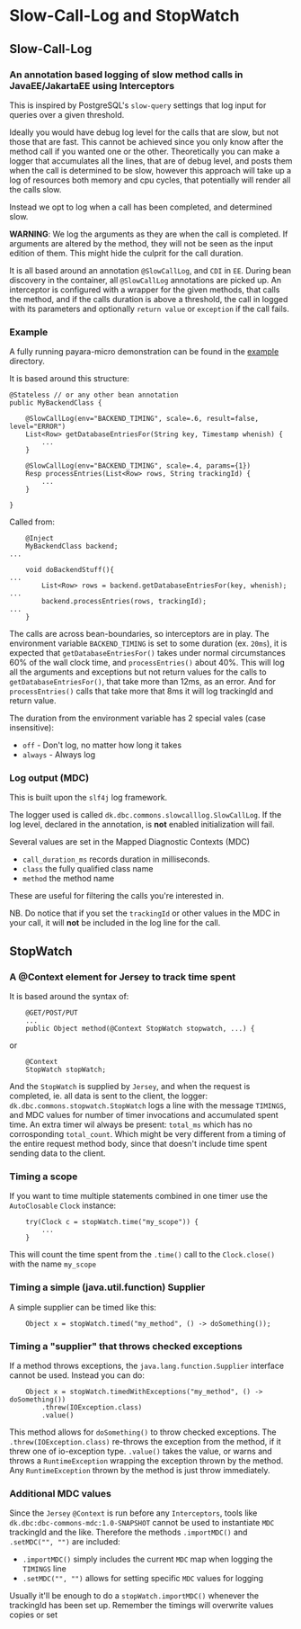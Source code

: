 # Slow-Call-Log and StopWatch

## Slow-Call-Log

### An annotation based logging of slow method calls in JavaEE/JakartaEE using Interceptors

This is inspired by PostgreSQL's `slow-query` settings that log input for queries over a given threshold.

Ideally you would have debug log level for the calls that are slow, but not those that are fast. This cannot be achieved since you only know after the method call if you wanted one or the other. Theoretically you can make a logger that accumulates all the lines, that are of debug level, and posts them when the call is determined to be slow, however this approach will take up a log of resources both memory and cpu cycles, that potentially will render all the calls slow.

Instead we opt to log when a call has been completed, and determined slow.

__WARNING__: We log the arguments as they are when the call is completed. If arguments are altered by the method, they will not be seen as the input edition of them. This might hide the culprit for the call duration.

It is all based around an annotation `@SlowCallLog`, and `CDI` in `EE`. During bean discovery in the container, all `@SlowCallLog` annotations are picked up. An interceptor is configured with a wrapper for the given methods, that calls the method, and if the calls duration is above a threshold, the call in logged with its parameters and optionally `return value` or `exception` if the call fails.

### Example

A fully running payara-micro demonstration can be found in the [example](example) directory.

It is based around this structure:

```
@Stateless // or any other bean annotation
public MyBackendClass {

    @SlowCallLog(env="BACKEND_TIMING", scale=.6, result=false, level="ERROR")
    List<Row> getDatabaseEntriesFor(String key, Timestamp whenish) {
        ...
    }

    @SlowCallLog(env="BACKEND_TIMING", scale=.4, params={1})
    Resp processEntries(List<Row> rows, String trackingId) {
        ...
    }

}
```

Called from:

```
    @Inject
    MyBackendClass backend;
...

    void doBackendStuff(){
...
        List<Row> rows = backend.getDatabaseEntriesFor(key, whenish);
...
        backend.processEntries(rows, trackingId);
...
    }

```

The calls are across bean-boundaries, so interceptors are in play. The environment variable `BACKEND_TIMING` is set to some duration (ex. `20ms`), it is expected that `getDatabaseEntriesFor()` takes under normal circumstances 60% of the wall clock time, and `processEntries()` about 40%.
This will log all the arguments and exceptions but not return values for the calls to `getDatabaseEntriesFor()`, that take more than 12ms, as an error.
And for `processEntries()` calls that take more that 8ms it will log trackingId and return value.

The duration from the environment variable has 2 special vales (case insensitive):

 * `off` - Don't log, no matter how long it takes
 * `always` - Always log

### Log output (MDC)

This is built upon the `slf4j` log framework.

The logger used is called `dk.dbc.commons.slowcalllog.SlowCallLog`. If the log level, declared in the annotation, is __not__ enabled initialization will fail.

Several values are set in the Mapped Diagnostic Contexts (MDC)

 * `call_duration_ms` records duration in milliseconds.
 * `class` the fully qualified class name
 * `method` the method name

These are useful for filtering the calls you're interested in.

NB. Do notice that if you set the `trackingId` or other values in the MDC in your call, it will __not__ be included in the log line for the call.

## StopWatch

### A @Context element for Jersey to track time spent

It is based around the syntax of:

```
    @GET/POST/PUT
    ...
    public Object method(@Context StopWatch stopwatch, ...) {

```
or
```
    @Context
    StopWatch stopWatch;
```

And the `StopWatch` is supplied by `Jersey`, and when the request is completed, ie. all data is sent to the client, the logger: `dk.dbc.commons.stopwatch.StopWatch` logs a line with the message `TIMINGS`, and MDC values for number of timer invocations and accumulated spent time.
An extra timer wil always be present: `total_ms` which has no corrosponding `total_count`. Which might be very different from a timing of the entire request method body, since that doesn't include time spent sending data to the client.


### Timing a scope

If you want to time multiple statements combined in one timer use the `AutoClosable` `Clock` instance:

```
    try(Clock c = stopWatch.time("my_scope")) {
        ...
    }
```

This will count the time spent from the `.time()` call to the `Clock.close()` with the name `my_scope`

### Timing a simple (java.util.function) Supplier

A simple supplier can be timed like this:

```
    Object x = stopWatch.timed("my_method", () -> doSomething());
```

### Timing a "supplier" that throws checked exceptions

If a method throws exceptions, the `java.lang.function.Supplier` interface cannot be used. Instead you can do:

```
    Object x = stopWatch.timedWithExceptions("my_method", () -> doSomething())
        .threw(IOException.class)
        .value()
```

This method allows for `doSomething()` to throw checked exceptions. The `.threw(IOException.class)` re-throws the exception from the method, if it threw one of io-exception type. `.value()` takes the value, or warns and throws a `RuntimeException` wrapping the exception thrown by the method. Any `RuntimeException` thrown by the method is just throw immediately.

### Additional MDC values

Since the `Jersey` `@Context` is run before any `Interceptors`, tools like `dk.dbc:dbc-commons-mdc:1.0-SNAPSHOT` cannot be used to instantiate `MDC` trackingId and the like. Therefore the methods `.importMDC()` and `.setMDC("", "")` are included:

*  `.importMDC()` simply includes the current `MDC` map when logging the `TIMINGS` line
*  `.setMDC("", "")` allows for setting specific `MDC` values for logging

Usually it'll be enough to do a `stopWatch.importMDC()` whenever the trackingId has been set up. Remember the timings will overwrite values copies or set